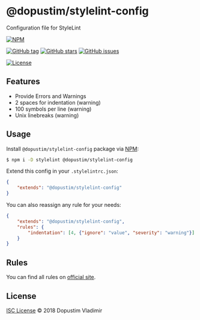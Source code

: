 
# @dopustim/stylelint-config

Configuration file for StyleLint

[![NPM](https://img.shields.io/npm/dt/@dopustim/stylelint-config.svg?style=flat-square)](https://www.npmjs.com/package/@dopustim/stylelint-config)

[![GitHub tag](https://img.shields.io/github/tag/dopustim/stylelint-config.svg?style=flat-square)](https://github.com/dopustim/stylelint-config/tags)
[![GitHub stars](https://img.shields.io/github/stars/dopustim/stylelint-config.svg?style=flat-square)](https://github.com/dopustim/stylelint-config/stargazers)
[![GitHub issues](https://img.shields.io/github/issues/dopustim/stylelint-config.svg?style=flat-square)](https://github.com/dopustim/stylelint-config/issues)

[![License](https://img.shields.io/badge/license-ISC-green.svg?style=flat-square)](/LICENSE.md)

## Features

- Provide Errors and Warnings
- 2 spaces for indentation (warning)
- 100 symbols per line (warning)
- Unix linebreaks (warning)

## Usage

Install `@dopustim/stylelint-config` package via [NPM](https://www.npmjs.com/package/@dopustim/stylelint-config):

```sh
$ npm i -D stylelint @dopustim/stylelint-config
```

Extend this config in your `.stylelintrc.json`:

```json
{
    "extends": "@dopustim/stylelint-config"
}
```

You can also reassign any rule for your needs:

```json
{
    "extends": "@dopustim/stylelint-config",
    "rules": {
        "indentation": [4, {"ignore": "value", "severity": "warning"}]
    }
}
```

## Rules

You can find all rules on [official site](https://stylelint.io/user-guide/rules/).

## License

[ISC License](./LICENSE.md) © 2018 Dopustim Vladimir
